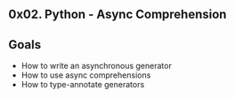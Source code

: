 ## 0x02. Python - Async Comprehension

## Goals
- How to write an asynchronous generator
- How to use async comprehensions
- How to type-annotate generators
